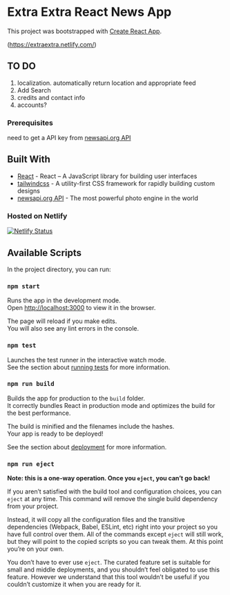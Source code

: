 # Extra Extra React News App
This project was bootstrapped with [Create React App](https://github.com/facebook/create-react-app).

(https://extraextra.netlify.com/)

## TO DO

1. localization. automatically return location and appropriate feed
2. Add Search
3. credits and contact info
3. accounts?

### Prerequisites

need to get a API key from [newsapi.org API](https://newsapi.org/) 

## Built With

* [React](https://reactjs.org/) - React – A JavaScript library for building user interfaces
* [tailwindcss](https://tailwindcss.com/) - A utility-first CSS framework for rapidly building custom designs
* [newsapi.org API](https://newsapi.org) - The most powerful photo engine in the world


### Hosted on Netlify

[![Netlify Status](https://api.netlify.com/api/v1/badges/4d826e1f-9346-4ecb-9c78-9e0a4be7a720/deploy-status)](https://app.netlify.com/sites/react-image-search/deploys)

## Available Scripts

In the project directory, you can run:

### `npm start`

Runs the app in the development mode.<br>
Open [http://localhost:3000](http://localhost:3000) to view it in the browser.

The page will reload if you make edits.<br>
You will also see any lint errors in the console.

### `npm test`

Launches the test runner in the interactive watch mode.<br>
See the section about [running tests](https://facebook.github.io/create-react-app/docs/running-tests) for more information.

### `npm run build`

Builds the app for production to the `build` folder.<br>
It correctly bundles React in production mode and optimizes the build for the best performance.

The build is minified and the filenames include the hashes.<br>
Your app is ready to be deployed!

See the section about [deployment](https://facebook.github.io/create-react-app/docs/deployment) for more information.

### `npm run eject`

**Note: this is a one-way operation. Once you `eject`, you can’t go back!**

If you aren’t satisfied with the build tool and configuration choices, you can `eject` at any time. This command will remove the single build dependency from your project.

Instead, it will copy all the configuration files and the transitive dependencies (Webpack, Babel, ESLint, etc) right into your project so you have full control over them. All of the commands except `eject` will still work, but they will point to the copied scripts so you can tweak them. At this point you’re on your own.

You don’t have to ever use `eject`. The curated feature set is suitable for small and middle deployments, and you shouldn’t feel obligated to use this feature. However we understand that this tool wouldn’t be useful if you couldn’t customize it when you are ready for it.
